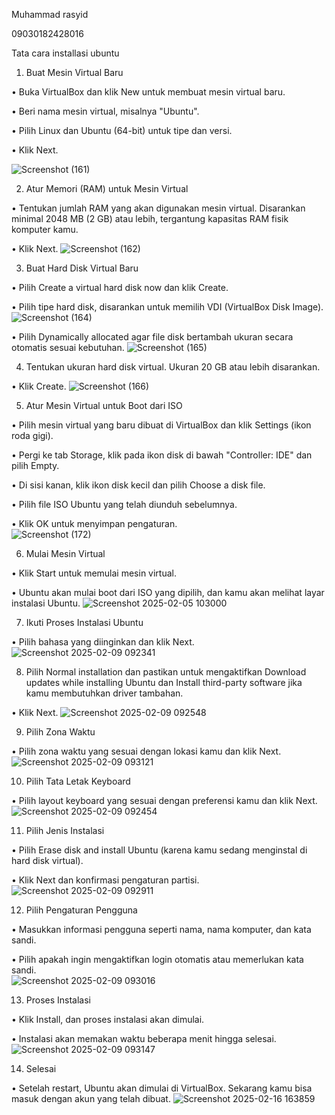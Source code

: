 Muhammad rasyid

09030182428016

Tata cara installasi ubuntu

1.	Buat Mesin Virtual Baru

•	Buka VirtualBox dan klik New untuk membuat mesin virtual baru.

•	Beri nama mesin virtual, misalnya "Ubuntu".

•	Pilih Linux dan Ubuntu (64-bit) untuk tipe dan versi.

•	Klik Next. 

 ![Screenshot (161)](https://github.com/user-attachments/assets/499d4101-1a2f-4d5f-9032-ddb0ea707673)

2. Atur Memori (RAM) untuk Mesin Virtual

•	Tentukan jumlah RAM yang akan digunakan mesin virtual. Disarankan minimal 2048 MB (2 GB) atau lebih, tergantung kapasitas RAM fisik komputer kamu.

•	Klik Next. 
 ![Screenshot (162)](https://github.com/user-attachments/assets/c749d6c5-6f15-4087-8c8b-a9582da40c3a)

3. Buat Hard Disk Virtual Baru

•	Pilih Create a virtual hard disk now dan klik Create.  

•	Pilih tipe hard disk, disarankan untuk memilih VDI (VirtualBox Disk Image).
![Screenshot (164)](https://github.com/user-attachments/assets/0d930f8d-9111-41f6-bac4-e4a0d255dbbe)

• Pilih Dynamically allocated agar file disk bertambah ukuran secara otomatis sesuai kebutuhan. 
 ![Screenshot (165)](https://github.com/user-attachments/assets/54264898-efa0-4444-ab6b-a8fc2b4d26de)

4. Tentukan ukuran hard disk virtual. Ukuran 20 GB atau lebih disarankan.

•	Klik Create. 
 ![Screenshot (166)](https://github.com/user-attachments/assets/58338572-6035-419a-8af0-bcebef39e3bb)

5. Atur Mesin Virtual untuk Boot dari ISO

•	Pilih mesin virtual yang baru dibuat di VirtualBox dan klik Settings (ikon roda gigi).

•	Pergi ke tab Storage, klik pada ikon disk di bawah "Controller: IDE" dan pilih Empty.

•	Di sisi kanan, klik ikon disk kecil dan pilih Choose a disk file.

•	Pilih file ISO Ubuntu yang telah diunduh sebelumnya.

•	Klik OK untuk menyimpan pengaturan.  
![Screenshot (172)](https://github.com/user-attachments/assets/b457c6d2-15dc-40ce-9eda-2dc21e63dff4)

6. Mulai Mesin Virtual

•	Klik Start untuk memulai mesin virtual.

•	Ubuntu akan mulai boot dari ISO yang dipilih, dan kamu akan melihat layar instalasi Ubuntu. 
![Screenshot 2025-02-05 103000](https://github.com/user-attachments/assets/1fc81d55-5bb4-4ff6-8293-caad4abe9491)

7. Ikuti Proses Instalasi Ubuntu

•	Pilih bahasa yang diinginkan dan klik Next.
 ![Screenshot 2025-02-09 092341](https://github.com/user-attachments/assets/e3153ec6-eff1-4838-b289-2a5b7099dfc9)

8.	Pilih Normal installation dan pastikan untuk mengaktifkan Download updates while installing Ubuntu dan Install third-party software jika kamu membutuhkan driver tambahan. 

•	Klik Next. 
 ![Screenshot 2025-02-09 092548](https://github.com/user-attachments/assets/12319f1c-7bd4-4653-9532-9cef16b66e00)

9. Pilih Zona Waktu

•	Pilih zona waktu yang sesuai dengan lokasi kamu dan klik Next.
![Screenshot 2025-02-09 093121](https://github.com/user-attachments/assets/886c6218-1de5-4948-b2cb-8d84370c437b)

10. Pilih Tata Letak Keyboard

•	Pilih layout keyboard yang sesuai dengan preferensi kamu dan klik Next.
 ![Screenshot 2025-02-09 092454](https://github.com/user-attachments/assets/28d1b837-8546-4e28-b611-4694bb3ad376)

11. Pilih Jenis Instalasi

•	Pilih Erase disk and install Ubuntu (karena kamu sedang menginstal di hard disk virtual).

•	Klik Next dan konfirmasi pengaturan partisi.  
![Screenshot 2025-02-09 092911](https://github.com/user-attachments/assets/a507274c-e83b-4749-b628-7effec7fdce0)

12. Pilih Pengaturan Pengguna

•	Masukkan informasi pengguna seperti nama, nama komputer, dan kata sandi.

•	Pilih apakah ingin mengaktifkan login otomatis atau memerlukan kata sandi.  
![Screenshot 2025-02-09 093016](https://github.com/user-attachments/assets/f813fa1c-0e76-4d1a-a3f2-a98d0db37d61)

13. Proses Instalasi

•	Klik Install, dan proses instalasi akan dimulai.

•	Instalasi akan memakan waktu beberapa menit hingga selesai.  
![Screenshot 2025-02-09 093147](https://github.com/user-attachments/assets/1c28367f-dd96-4648-ace4-8021384990f7)

14. Selesai

•	Setelah restart, Ubuntu akan dimulai di VirtualBox. Sekarang kamu bisa masuk dengan akun yang telah dibuat.
![Screenshot 2025-02-16 163859](https://github.com/user-attachments/assets/1977888e-d0b0-4db7-ba2d-6332b32b5fe6)


